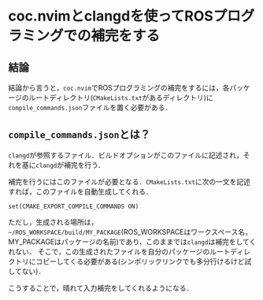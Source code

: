 # coc.nvimとclangdを使ってROSプログラミングでの補完をする

## 結論

結論から言うと，`coc.nvim`でROSプログラミングの補完をするには，各パッケージのルートディレクトリ(`CMakeLists.txt`があるディレクトリ)に`compile_commands.json`ファイルを置く必要がある．

## `compile_commands.json`とは？

`clangd`が参照するファイル．ビルドオプションがこのファイルに記述され，それを基に`clangd`が補完を行う．

補完を行うにはこのファイルが必要となる．`CMakeLists.txt`に次の一文を記述すれば，このファイルを自動生成してくれる．

```
set(CMAKE_EXPORT_COMPILE_COMMANDS ON)
```

ただし，生成される場所は，`~/ROS_WORKSPACE/build/MY_PACKAGE`(ROS_WORKSPACEはワークスペース名，MY_PACKAGEはパッケージの名前)であり，このままでは`clangd`は補完をしてくれない．
そこで，この生成されたファイルを自分のパッケージのルートディレクトリにコピーしてくる必要がある(シンボリックリンクでも多分行けるけど試してない)．

こうすることで，晴れて入力補完をしてくれるようになる．
